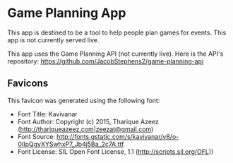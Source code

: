 # Game Planning App

This app is destined to be a tool to help people plan games for events. This app is not currently served live.

This app uses the Game Planning API (not currently live). Here is the API's repository: https://github.com/JacobStephens2/game-planning-api

## Favicons

This favicon was generated using the following font:

- Font Title: Kavivanar
- Font Author: Copyright (c) 2015, Tharique Azeez (http://thariqueazeez.com|zeezat@gmail.com)
- Font Source: http://fonts.gstatic.com/s/kavivanar/v8/o-0IIpQgyXYSwhxP7_Jb4j5Ba_2c7A.ttf
- Font License: SIL Open Font License, 1.1 (http://scripts.sil.org/OFL))
